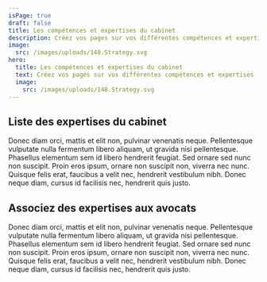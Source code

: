 ```yaml
---
isPage: true
draft: false
title: Les compétences et expertises du cabinet
description: Créez vos pages sur vos différentes compétences et expertises (droit pénal, du travail…).
image:
  src: /images/uploads/148.Strategy.svg
hero:
  title: Les compétences et expertises du cabinet
  text: Créez vos pages sur vos différentes compétences et expertises (droit pénal, du travail…).
  image:
    src: /images/uploads/148.Strategy.svg
---
```


## Liste des expertises du cabinet
Donec diam orci, mattis et elit non, pulvinar venenatis neque. Pellentesque vulputate nulla fermentum libero aliquam, ut gravida nisi pellentesque. Phasellus elementum sem id libero hendrerit feugiat. Sed ornare sed nunc non suscipit. Proin eros ipsum, ornare non suscipit non, viverra nec nunc. Quisque felis erat, faucibus a velit nec, hendrerit vestibulum nibh. Donec neque diam, cursus id facilisis nec, hendrerit quis justo.

## Associez des expertises aux avocats
Donec diam orci, mattis et elit non, pulvinar venenatis neque. Pellentesque vulputate nulla fermentum libero aliquam, ut gravida nisi pellentesque. Phasellus elementum sem id libero hendrerit feugiat. Sed ornare sed nunc non suscipit. Proin eros ipsum, ornare non suscipit non, viverra nec nunc. Quisque felis erat, faucibus a velit nec, hendrerit vestibulum nibh. Donec neque diam, cursus id facilisis nec, hendrerit quis justo.
